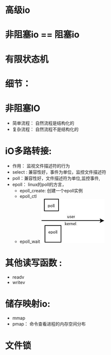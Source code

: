 # 高级io
# 非阻塞io == 阻塞io 
# 有限状态机   
# 细节： 
# 非阻塞IO 
- 简单流程： 自然流程是结构化的
- 复杂流程： 自然流程不是结构化的
# iO多路转接:
- 作用： 监视文件描述符的行为
- select : 兼容性好，事件为单位，监控文件描述符
- poll：兼容性好，文件描述符为单位,监控事件,
- epoll： linux的poll的方言，
    - epoll_create: 创建一个epoll实例
    - epoll_ctl
    - epoll_wait
![avatar](poll-epoll.jpeg)
# 其他读写函数 :
- readv 
- writev 
# 储存映射io:
- mmap
- pmap： 命令查看进程的内存空间分布
# 文件锁 
